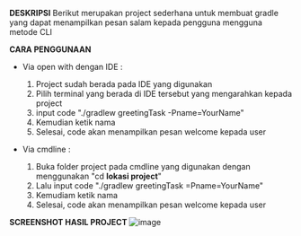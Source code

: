 **DESKRIPSI**
Berikut merupakan project sederhana untuk membuat gradle yang dapat menampilkan pesan salam kepada pengguna mengguna metode CLI

**CARA PENGGUNAAN**
- Via open with dengan IDE :
  1. Project sudah berada pada IDE yang digunakan
  2. Pilih terminal yang berada di IDE tersebut yang mengarahkan kepada project
  3. input code "./gradlew greetingTask -Pname=YourName"
  4. Kemudian ketik nama
  5. Selesai, code akan menampilkan pesan welcome kepada user
 
- Via cmdline :
  1. Buka folder project pada cmdline yang digunakan dengan menggunakan "cd **lokasi project**"
  2. Lalu input code "./gradlew greetingTask =Pname=YourName"
  3. Kemudiam ketik nama
  4. Selesai, code akan menampilkan pesan welcome kepada user
 
**SCREENSHOT HASIL PROJECT**
![image](https://github.com/rahmatstwn/belajarGradle/assets/60590983/8c2433b9-447e-46ea-a52a-97ad16a289aa)
